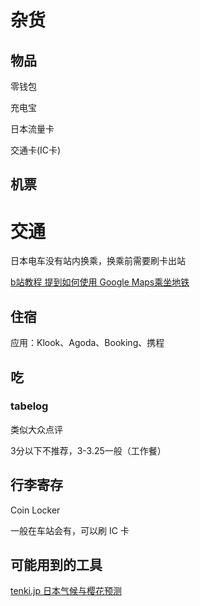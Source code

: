 # 杂货

## 物品

零钱包

充电宝

日本流量卡

交通卡(IC卡)

## 机票

# 交通

日本电车没有站内换乘，换乘前需要刷卡出站

[b站教程 提到如何使用 Google Maps乘坐地铁](https://www.bilibili.com/video/BV1xT4y1N7vq)

## 住宿

应用：Klook、Agoda、Booking、携程

## 吃

### tabelog

类似大众点评

3分以下不推荐，3-3.25一般（工作餐）

## 行李寄存

Coin Locker

一般在车站会有，可以刷 IC 卡

## 可能用到的工具

[tenki.jp 日本气候与樱花预测](https://tenki.jp/)
